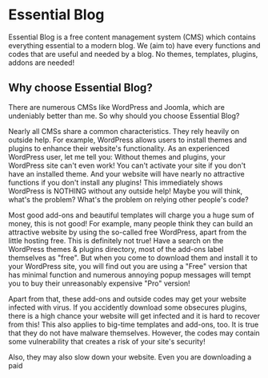 # Essential Blog

Essential Blog is a free content management system (CMS) which contains everything essential to a modern blog. We (aim to) have every functions and codes that are useful and needed by a blog. No themes, templates, plugins, addons are needed!

## Why choose Essential Blog?

There are numerous CMSs like WordPress and Joomla, which are undeniably better than me. So why should you choose Essential Blog?


Nearly all CMSs share a common characteristics. They rely heavily on outside help. For example, WordPress allows users to install themes and plugins to enhance their website's functionality. As an experienced WordPress user, let me tell you: Without themes and plugins, your WordPress site can't even work! You can't activate your site if you don't have an installed theme. And your website will have nearly no attractive functions if you don't install any plugins! This immediately shows WordPress is NOTHING without any outside help! Maybe you will think, what's the problem? What's the problem on relying other people's code?

Most good add-ons and beautiful templates will charge you a huge sum of money, this is not good! For example, many people think they can build an attractive website by using the so-called free WordPress, apart from the little hosting free. This is definitely not true! Have a search on the WordPress themes & plugins directory, most of the add-ons label themselves as "free". But when you come to download them and install it to your WordPress site, you will find out you are using a "Free" version that has minimal function and numerous annoying popup messages will tempt you to buy their unreasonably expensive "Pro" version! 

Apart from that, these add-ons and outside codes may get your website infected with virus. If you accidently download some obsecures plugins, there is a high chance your website will get infected and it is hard to recover from this! This also applies to big-time templates and add-ons, too. It is true that they do not have malware themselves. However, the codes may contain some vulnerability that creates a risk of your site's security! 

Also, they may also slow down your website. Even you are downloading a paid
